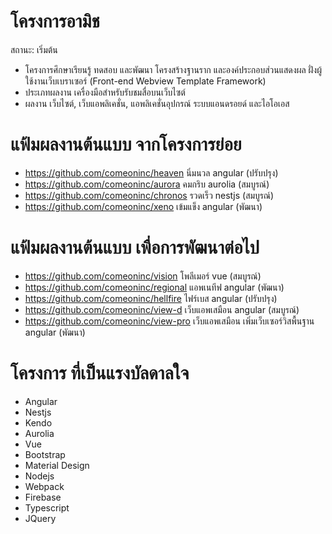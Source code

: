 # โครงการอามิช
สถานะ: เริ่มต้น

- โครงการศึกษาเรียนรู้ ทดสอบ และพัฒนา โครงสร้างฐานราก และองค์ประกอบส่วนแสดงผล ฝั่งผู้ใช้งานเว็บเบราเซอร์ (Front-end Webview Template Framework)
- ประเภทผลงาน เครื่องมือสำหรับรับชมสื่อบนเว็บไซต์
- ผลงาน เว็บไซต์, เว็บแอพลิเคชั่น, แอพลิเคชั่นอุปกรณ์ ระบบแอนดรอยด์ และไอโอเอส

# แฟ้มผลงานต้นแบบ จากโครงการย่อย
- https://github.com/comeoninc/heaven นิ่มนวล angular (ปรับปรุง)
- https://github.com/comeoninc/aurora คมกริบ aurolia (สมบูรณ์)
- https://github.com/comeoninc/chronos รวดเร็ว nestjs (สมบูรณ์)
- https://github.com/comeoninc/xeno เข้มแข็ง angular (พัฒนา)

# แฟ้มผลงานต้นแบบ เพื่อการพัฒนาต่อไป
- https://github.com/comeoninc/vision โพลีเมอร์ vue (สมบูรณ์)
- https://github.com/comeoninc/regional แอพเนทีฟ angular (พัฒนา)
- https://github.com/comeoninc/hellfire ไฟร์เบส angular (ปรับปรุง)
- https://github.com/comeoninc/view-d เว็บแอพเสมือน angular (สมบูรณ์)
- https://github.com/comeoninc/view-pro เว็บแอพเสมือน เพิ่มเว็บเซอร์วิสพื้นฐาน angular (พัฒนา)


# โครงการ ที่เป็นแรงบัลดาลใจ
- Angular
- Nestjs
- Kendo
- Aurolia
- Vue
- Bootstrap
- Material Design
- Nodejs
- Webpack
- Firebase
- Typescript
- JQuery


